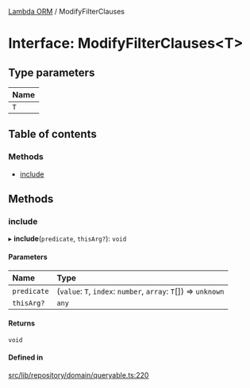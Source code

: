 [Lambda ORM](../README.md) / ModifyFilterClauses

# Interface: ModifyFilterClauses\<T\>

## Type parameters

| Name |
| :------ |
| `T` |

## Table of contents

### Methods

- [include](ModifyFilterClauses.md#include)

## Methods

### include

▸ **include**(`predicate`, `thisArg?`): `void`

#### Parameters

| Name | Type |
| :------ | :------ |
| `predicate` | (`value`: `T`, `index`: `number`, `array`: `T`[]) => `unknown` |
| `thisArg?` | `any` |

#### Returns

`void`

#### Defined in

[src/lib/repository/domain/queryable.ts:220](https://github.com/lambda-orm/lambdaorm-base/blob/718fa7249304e448c36276215c5894bb7b365dbd/src/lib/repository/domain/queryable.ts#L220)
